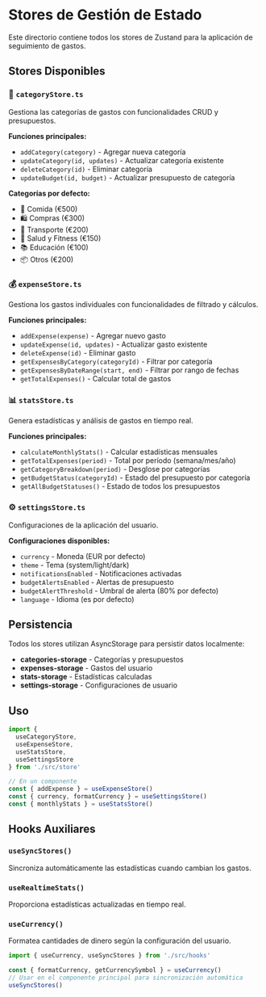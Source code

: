 # Stores de Gestión de Estado

Este directorio contiene todos los stores de Zustand para la aplicación de seguimiento de gastos.

## Stores Disponibles

### 📁 `categoryStore.ts`

Gestiona las categorías de gastos con funcionalidades CRUD y presupuestos.

**Funciones principales:**

- `addCategory(category)` - Agregar nueva categoría
- `updateCategory(id, updates)` - Actualizar categoría existente
- `deleteCategory(id)` - Eliminar categoría
- `updateBudget(id, budget)` - Actualizar presupuesto de categoría

**Categorías por defecto:**

- 🍔 Comida (€500)
- 🛍️ Compras (€300)
- 🚗 Transporte (€200)
- 🏥 Salud y Fitness (€150)
- 📚 Educación (€100)
- 📦 Otros (€200)

### 💰 `expenseStore.ts`

Gestiona los gastos individuales con funcionalidades de filtrado y cálculos.

**Funciones principales:**

- `addExpense(expense)` - Agregar nuevo gasto
- `updateExpense(id, updates)` - Actualizar gasto existente
- `deleteExpense(id)` - Eliminar gasto
- `getExpensesByCategory(categoryId)` - Filtrar por categoría
- `getExpensesByDateRange(start, end)` - Filtrar por rango de fechas
- `getTotalExpenses()` - Calcular total de gastos

### 📊 `statsStore.ts`

Genera estadísticas y análisis de gastos en tiempo real.

**Funciones principales:**

- `calculateMonthlyStats()` - Calcular estadísticas mensuales
- `getTotalExpenses(period)` - Total por período (semana/mes/año)
- `getCategoryBreakdown(period)` - Desglose por categorías
- `getBudgetStatus(categoryId)` - Estado del presupuesto por categoría
- `getAllBudgetStatuses()` - Estado de todos los presupuestos

### ⚙️ `settingsStore.ts`

Configuraciones de la aplicación del usuario.

**Configuraciones disponibles:**

- `currency` - Moneda (EUR por defecto)
- `theme` - Tema (system/light/dark)
- `notificationsEnabled` - Notificaciones activadas
- `budgetAlertsEnabled` - Alertas de presupuesto
- `budgetAlertThreshold` - Umbral de alerta (80% por defecto)
- `language` - Idioma (es por defecto)

## Persistencia

Todos los stores utilizan AsyncStorage para persistir datos localmente:

- **categories-storage** - Categorías y presupuestos
- **expenses-storage** - Gastos del usuario
- **stats-storage** - Estadísticas calculadas
- **settings-storage** - Configuraciones de usuario

## Uso

```typescript
import {
  useCategoryStore,
  useExpenseStore,
  useStatsStore,
  useSettingsStore
} from './src/store'

// En un componente
const { addExpense } = useExpenseStore()
const { currency, formatCurrency } = useSettingsStore()
const { monthlyStats } = useStatsStore()
```

## Hooks Auxiliares

### `useSyncStores()`

Sincroniza automáticamente las estadísticas cuando cambian los gastos.

### `useRealtimeStats()`

Proporciona estadísticas actualizadas en tiempo real.

### `useCurrency()`

Formatea cantidades de dinero según la configuración del usuario.

```typescript
import { useCurrency, useSyncStores } from './src/hooks'

const { formatCurrency, getCurrencySymbol } = useCurrency()
// Usar en el componente principal para sincronización automática
useSyncStores()
```
